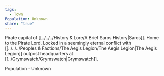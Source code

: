 ```yaml
---
tags:
  - Town
Population: Unknown
share: "true"
---
```


Pirate capital of [[../../../History & Lore/A Brief Saros History|Saros]]. Home to the Pirate Lord. Locked in a seemingly eternal conflict with [[../../../Peoples & Factions/The Aegis Legion/The Aegis Legion|The Aegis Legion]] outpost headquarters at [[../Grymswatch/Grymswatch|Grymswatch]]. 

Population - Unknown